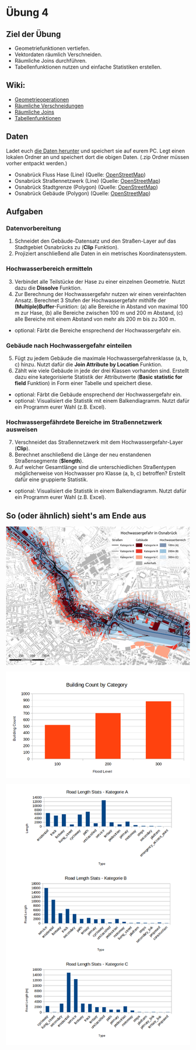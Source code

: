 # Übung 4
## Ziel der Übung
* Geometriefunktionen vertiefen.
* Vektordaten räumlich Verschneiden.
* Räumliche Joins durchführen.
* Tabellenfunktionen nutzen und einfache Statistiken erstellen.

## Wiki:
* [Geometrieoperationen](https://courses.gistools.geog.uni-heidelberg.de/giscience/gis-einfuehrung/wikis/qgis-Geometrieoperationen)
* [Räumliche Verschneidungen](https://courses.gistools.geog.uni-heidelberg.de/giscience/gis-einfuehrung/wikis/qgis-Räumliche-Verschneidungen)
* [Räumliche Joins](https://courses.gistools.geog.uni-heidelberg.de/giscience/gis-einfuehrung/wikis/qgis-Räumliche-Joins)
* [Tabellenfunktionen](https://courses.gistools.geog.uni-heidelberg.de/giscience/gis-einfuehrung/wikis/qgis-Tabellenfunktionen)

## Daten
Ladet euch [die Daten herunter](exercise_04_data.zip) und speichert sie auf eurem PC. Legt einen lokalen Ordner an und speichert dort die obigen Daten. (.zip Ordner müssen vorher entpackt werden.)

* Osnabrück Fluss Hase (Line) (Quelle: [OpenStreetMap](https://www.openstreetmap.org))
* Osnabrück Straßennetzwerk (Line) (Quelle: [OpenStreetMap](https://www.openstreetmap.org))
* Osnabrück Stadtgrenze (Polygon) (Quelle: [OpenStreetMap](https://www.openstreetmap.org))
* Osnabrück Gebäude (Polygon) (Quelle: [OpenStreetMap](https://www.openstreetmap.org))

## Aufgaben

### Datenvorbereitung
1. Schneidet den Gebäude-Datensatz und den Straßen-Layer auf das Stadtgebiet Osnabrücks zu (**Clip** Funktion).
2. Projiziert anschließend alle Daten in ein metrisches Koordinatensystem.

### Hochwasserbereich ermitteln
3. Verbindet alle Teilstücke der Hase zu einer einzelnen Geometrie. Nutzt dazu die **Dissolve** Funktion.
4. Zur Berechnung der Hochwassergefahr nutzen wir einen vereinfachten Ansatz. Berechnet 3 Stufen der Hochwassergefahr mithilfe der **(Multiple)Buffer**-Funktion:
  (a) alle Bereiche in Abstand von maximal 100 m zur Hase,
  (b) alle Bereiche zwischen 100 m und 200 m Abstand,
  (c) alle Bereiche mit einem Abstand von mehr als 200 m bis zu 300 m.
* optional: Färbt die Bereiche ensprechend der Hochwassergefahr ein.

### Gebäude nach Hochwassergefahr einteilen
5. Fügt zu jedem Gebäude die maximale Hochwassergefahrenklasse (a, b, c) hinzu. Nutzt dafür die **Join Attribute by Location** Funktion.
6. Zählt wie viele Gebäude in jede der drei Klassen vorhanden sind. Erstellt dazu eine kategorisierte Statistik der Attributwerte (**Basic statistic for field** Funktion) in Form einer Tabelle und speichert diese.
* optional: Färbt die Gebäude ensprechend der Hochwassergefahr ein.
* optional: Visualisiert die Statistik mit einem Balkendiagramm. Nutzt dafür ein Programm eurer Wahl (z.B. Excel).

### Hochwassergefährdete Bereiche im Straßennetzwerk ausweisen
7. Verschneidet das Straßennetzwerk mit dem Hochwassergefahr-Layer (**Clip**).
8. Berechnet anschließend die Länge der neu enstandenen Straßensegmente (**$length**).
9. Auf welcher Gesamtlänge sind die unterschiedlichen Straßentypen möglicherweise von Hochwasser pro Klasse (a, b, c) betroffen? Erstellt dafür eine gruppierte Statistik.
* optional: Visualisiert die Statistik in einem Balkendiagramm. Nutzt dafür ein Programm eurer Wahl (z.B. Excel).


## So (oder ähnlich) sieht's am Ende aus

![osnabrueck_karte](osnabrueck_karte.png)

![building_stats](building_count_stats.png)

![road_stats](road_length_stats.png)
